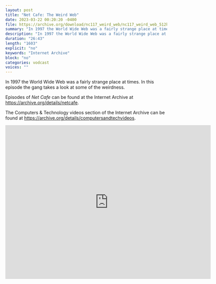 ```yaml
---
layout: post
title: "Net Cafe: The Weird Web"
date: 2023-03-22 00:20:20 -0400
file: https://archive.org/download/nc117_weird_web/nc117_weird_web_512kb.mp4
summary: "In 1997 the World Wide Web was a fairly strange place at times.  In this episode the gang takes a look at some of the weirdness."
description: "In 1997 the World Wide Web was a fairly strange place at times.  In this episode the gang takes a look at some of the weirdness."
duration: "26:43"
length: "1603"
explicit: "no" 
keywords: "Internet Archive"
block: "no" 
categories: vodcast
voices: ""
---
```


In 1997 the World Wide Web was a fairly strange place at times.  In this episode the gang takes a look at some of the weirdness.

Episodes of *Net Cafe* can be found at the Internet Archive at <https://archive.org/details/netcafe>.

The Computers & Technology videos section of the Internet Archive can be found at <https://archive.org/details/computersandtechvideos>.

<iframe src="https://archive.org/embed/nc117_weird_web" width="640" height="480" frameborder="0" webkitallowfullscreen="true" mozallowfullscreen="true" allowfullscreen></iframe>
